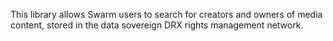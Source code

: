 This library allows Swarm users to search for creators and owners of media content, stored in the data sovereign DRX rights management network.
